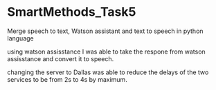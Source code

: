 # SmartMethods_Task5

Merge speech to text, Watson assistant and text to speech in python language 

using watson assisstance I was able to take the respone from watson assisstance and convert it to speech.

changing the server to Dallas was able to reduce the delays of the two services to be from 2s to 4s by maximum.
